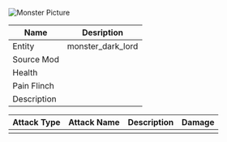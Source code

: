 ![Monster Picture](assets/img/knight_dark_lord.png)

|Name  |Desription|
|------|-------------|
|Entity|monster_dark_lord|
|Source Mod||
|Health||
|Pain Flinch||
|Description||

|Attack Type|Attack Name|Description|Damage|
|-----------|-----------|-----------|------|
||||